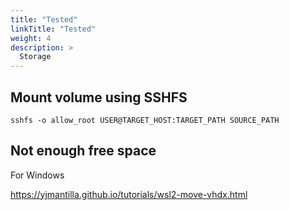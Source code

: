 ```yaml
---
title: "Tested"
linkTitle: "Tested"
weight: 4
description: >
  Storage
---
```


## Mount volume using SSHFS
`sshfs -o allow_root USER@TARGET_HOST:TARGET_PATH SOURCE_PATH`

## Not enough free space
For Windows

https://yjmantilla.github.io/tutorials/wsl2-move-vhdx.html